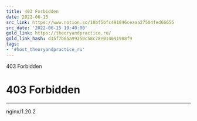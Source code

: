 ```yaml
---
title: 403 Forbidden
date: 2022-06-15
src_link: https://www.notion.so/10bf5bfc491046ceaaa27504fed66655
src_date: '2022-06-15 19:40:00'
gold_link: https://theoryandpractice.ru/
gold_link_hash: d35f7b65a99350c58c78e014691988f9
tags:
- '#host_theoryandpractice_ru'
---
```



403 Forbidden

403 Forbidden
=============




---

nginx/1.20.2